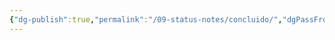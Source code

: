 ```yaml
---
{"dg-publish":true,"permalink":"/09-status-notes/concluido/","dgPassFrontmatter":true,"noteIcon":"child","created":"2025-10-18T13:01:38.288+01:00","updated":"2025-10-18T13:01:55.060+01:00"}
---
```


